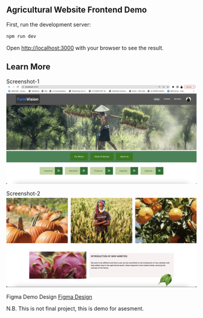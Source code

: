 ## Agricultural Website Frontend Demo

First, run the development server:

```bash
npm run dev
```

Open [http://localhost:3000](http://localhost:3000) with your browser to see the result.

## Learn More

Screenshot-1
![Image](/public/screenshot_1.png)

Screenshot-2
![Image](/public/screenshot_2.png)


Figma Demo Design
[Figma Design](https://www.figma.com/file/2lhJDHsyfHyHfHCYXiO5lu/Agriculture-Demo?type=design&node-id=2%3A2&mode=design&t=2HIssO1fFCEngzxy-1)

N.B. This is not final project, this is demo for asesment.